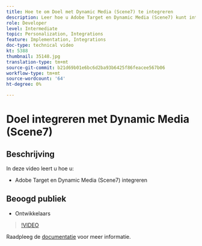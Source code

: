 ```yaml
---
title: Hoe te om Doel met Dynamic Media (Scene7) te integreren
description: Leer hoe u Adobe Target en Dynamic Media (Scene7) kunt integreren.
role: Developer
level: Intermediate
topic: Personalization, Integrations
feature: Implementation, Integrations
doc-type: technical video
kt: 5388
thumbnail: 35148.jpg
translation-type: tm+mt
source-git-commit: b21d69b01e6bc6d2ba93b6425f86feacee567b06
workflow-type: tm+mt
source-wordcount: '64'
ht-degree: 0%

---
```



# Doel integreren met Dynamic Media (Scene7)

## Beschrijving

In deze video leert u hoe u:

* Adobe Target en Dynamic Media (Scene7) integreren

## Beoogd publiek

* Ontwikkelaars

>[!VIDEO](https://video.tv.adobe.com/v/35148/?quality=12)

Raadpleeg de [documentatie](https://docs.adobe.com/content/help/en/target/using/administer/scene7-settings.html) voor meer informatie.
